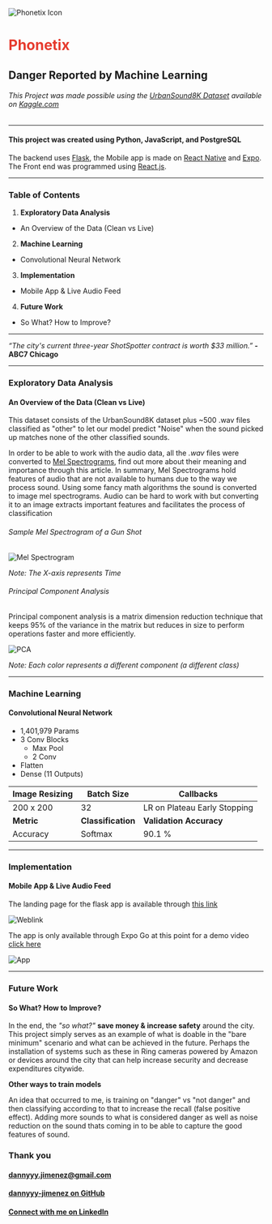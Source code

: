 ![Phonetix Icon](./frontend/public/icon.png)
# <span style="color:#E63B2E">Phonetix</span>
## Danger Reported by Machine Learning
###### This Project was made possible using the [UrbanSound8K Dataset](https://www.kaggle.com/chrisfilo/urbansound8k) available on [Kaggle.com](https://www.kaggle.com)
---

#### This project was created using Python, JavaScript, and PostgreSQL

The backend uses [Flask](https://flask.palletsprojects.com/en/2.0.x/), the Mobile app is made on [React Native](https://reactnative.dev/) and [Expo](https://expo.dev/). The Front end was programmed using [React.js](https://reactjs.org/).

---

### __Table of Contents__

1. __Exploratory Data Analysis__
  * An Overview of the Data (Clean vs Live)


2. __Machine Learning__
  * Convolutional Neural Network


3. __Implementation__
  * Mobile App & Live Audio Feed


4. __Future Work__
  * So What? How to Improve?

---

*“The city's current three-year ShotSpotter contract is worth $33 million.”* __-ABC7 Chicago__

---

### __Exploratory Data Analysis__
#### An Overview of the Data (Clean vs Live)

This dataset consists of the UrbanSound8K dataset plus ~500 .wav files classified as "other" to let our model predict "Noise" when the sound picked up matches none of the other classified sounds.

In order to be able to work with the audio data, all  the *.wav* files were converted to [Mel Spectrograms](https://towardsdatascience.com/getting-to-know-the-mel-spectrogram-31bca3e2d9d0), find out more about their meaning and importance through this article. In summary, Mel Spectrograms hold features of audio that are not available to humans due to the way we process sound. Using some fancy math algorithms the sound is converted to image mel spectrograms. Audio  can be hard to work with but converting it to an image extracts important features and facilitates the process of classification

###### Sample Mel Spectrogram of a Gun Shot

![Mel Spectrogram](./plots/72259-1-6-0.wav.png)

*Note: The X-axis represents Time*

###### Principal Component Analysis
Principal component analysis is a matrix dimension reduction technique that keeps 95% of the variance in the matrix but reduces in size to perform operations faster and more efficiently.

![PCA](./plots/pca.png)

*Note: Each color represents a different component (a different class)*

---

### __Machine Learning__
#### Convolutional Neural Network

* 1,401,979 Params
* 3 Conv Blocks
  * Max Pool
  * 2 Conv
* Flatten
* Dense (11 Outputs)



| __Image Resizing__ | __Batch Size__     | __Callbacks__                |
|--------------------|--------------------|------------------------------|
| 200 x 200          | 32                 | LR on Plateau Early Stopping |
| __Metric__         | __Classification__ | __Validation Accuracy__      |
| Accuracy           | Softmax            | 90.1 %                       |

------

### __Implementation__
#### Mobile App & Live Audio Feed

The landing page for the flask app is available through [this link](https://d1kx3aye6l7gaf.cloudfront.net/
)

![Weblink](./plots/web.png)


The app is only available through Expo Go at this point for a demo video [click here]()

![App](./plots/app_.png)

------

### __Future Work__
#### So What? How to Improve?

In the end, the _"so what?"_ __save money & increase safety__ around the city. This project simply serves as an example of what is doable in the "bare minimum" scenario and what can be achieved in the future. Perhaps the installation of systems such as these in Ring cameras powered by Amazon or devices around the city that can help increase security and decrease expenditures citywide.

**Other ways to train models**

An idea that occurred to me, is training on "danger" vs "not danger" and then classifying according to that to increase the recall (false positive effect). Adding more sounds to what is considered danger as well as noise reduction on the sound thats coming in to be able to capture the good features of sound.

### Thank you

#### [dannyyy.jimenez@gmail.com](mailto:dannyyy.jimenez@gmail.com)
#### [dannyyy-jimenez on GitHub](https://github.com/dannyyy-jimenez)
#### [Connect with me on LinkedIn](https://www.linkedin.com/in/dannyyy/)

